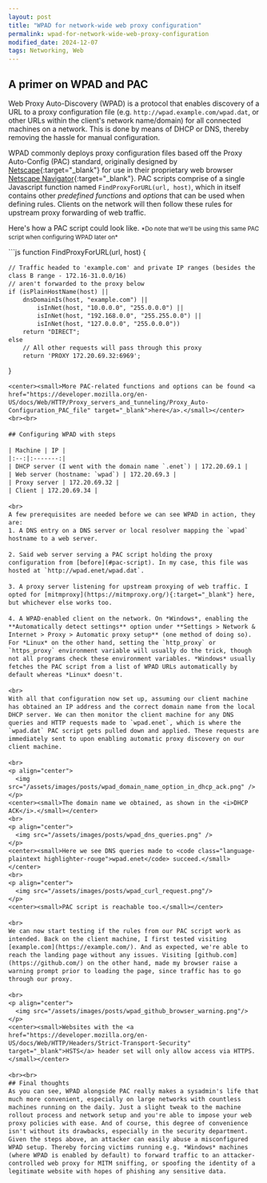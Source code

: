 ```yaml
---
layout: post
title: "WPAD for network-wide web proxy configuration"
permalink: wpad-for-network-wide-web-proxy-configuration
modified_date: 2024-12-07
tags: Networking, Web
---
```


## A primer on WPAD and PAC
Web Proxy Auto-Discovery (WPAD) is a protocol that enables discovery of a URL to a proxy configuration file (e.g. `http://wpad.example.com/wpad.dat`, or other URLs within the client's network name/domain) for all connected machines on a network. This is done by means of DHCP or DNS, thereby removing the hassle for manual configuration. 

WPAD commonly deploys proxy configuration files based off the Proxy Auto-Config (PAC) standard, originally designed by [Netscape](https://en.wikipedia.org/wiki/Netscape){:target="_blank"} for use in their proprietary web browser [Netscape Navigator](https://en.wikipedia.org/wiki/Netscape_Navigator){:target="_blank"}. PAC scripts comprise of a single Javascript function named `FindProxyForURL(url, host)`, which in itself contains other *predefined functions* and *options* that can be used when defining rules. Clients on the network will then follow these rules for upstream proxy forwarding of web traffic.

<p id="pac-script">Here's how a PAC script could look like. <small>*Do note that we'll be using this same PAC script when configuring WPAD later on*</small></p>
```js
function FindProxyForURL(url, host) {
    
    // Traffic headed to 'example.com' and private IP ranges (besides the class B range - 172.16-31.0.0/16)
    // aren't forwarded to the proxy below
    if (isPlainHostName(host) || 
        dnsDomainIs(host, "example.com") ||
            isInNet(host, "10.0.0.0", "255.0.0.0") || 
            isInNet(host, "192.168.0.0", "255.255.0.0") || 
            isInNet(host, "127.0.0.0", "255.0.0.0"))
        return "DIRECT"; 
    else
        // All other requests will pass through this proxy
        return 'PROXY 172.20.69.32:6969';
}
```
<center><small>More PAC-related functions and options can be found <a href="https://developer.mozilla.org/en-US/docs/Web/HTTP/Proxy_servers_and_tunneling/Proxy_Auto-Configuration_PAC_file" target="_blank">here</a>.</small></center>
<br><br>

## Configuring WPAD with steps

| Machine | IP |
|:--:|:-------:|
| DHCP server (I went with the domain name `.enet`) | 172.20.69.1 |
| Web server (hostname: `wpad`) | 172.20.69.3 |
| Proxy server | 172.20.69.32 |
| Client | 172.20.69.34 |

<br>
A few prerequisites are needed before we can see WPAD in action, they are:
1. A DNS entry on a DNS server or local resolver mapping the `wpad` hostname to a web server.

2. Said web server serving a PAC script holding the proxy configuration from [before](#pac-script). In my case, this file was hosted at `http://wpad.enet/wpad.dat`. 

3. A proxy server listening for upstream proxying of web traffic. I opted for [mitmproxy](https://mitmproxy.org/){:target="_blank"} here, but whichever else works too.

4. A WPAD-enabled client on the network. On *Windows*, enabling the **Automatically detect settings** option under **Settings > Network & Internet > Proxy > Automatic proxy setup** (one method of doing so). For *Linux* on the other hand, setting the `http_proxy` or `https_proxy` environment variable will usually do the trick, though not all programs check these environment variables. *Windows* usually fetches the PAC script from a list of WPAD URLs automatically by default whereas *Linux* doesn't.

<br>
With all that configuration now set up, assuming our client machine has obtained an IP address and the correct domain name from the local DHCP server. We can then monitor the client machine for any DNS queries and HTTP requests made to `wpad.enet`, which is where the `wpad.dat` PAC script gets pulled down and applied. These requests are immediately sent to upon enabling automatic proxy discovery on our client machine.

<br>
<p align="center">
  <img src="/assets/images/posts/wpad_domain_name_option_in_dhcp_ack.png" />
</p>
<center><small>The domain name we obtained, as shown in the <i>DHCP ACK</i>.</small></center>
<br>
<p align="center">
  <img src="/assets/images/posts/wpad_dns_queries.png" />
</p>
<center><small>Here we see DNS queries made to <code class="language-plaintext highlighter-rouge">wpad.enet</code> succeed.</small></center>
<br>
<p align="center">
  <img src="/assets/images/posts/wpad_curl_request.png"/>
</p>
<center><small>PAC script is reachable too.</small></center>

<br>
We can now start testing if the rules from our PAC script work as intended. Back on the client machine, I first tested visiting [example.com](https://example.com/). And as expected, we're able to reach the landing page without any issues. Visiting [github.com](https://github.com/) on the other hand, made my browser raise a warning prompt prior to loading the page, since traffic has to go through our proxy.

<br>
<p align="center">
  <img src="/assets/images/posts/wpad_github_browser_warning.png"/>
</p>
<center><small>Websites with the <a href="https://developer.mozilla.org/en-US/docs/Web/HTTP/Headers/Strict-Transport-Security" target="_blank">HSTS</a> header set will only allow access via HTTPS.</small></center>

<br><br>
## Final thoughts
As you can see, WPAD alongside PAC really makes a sysadmin's life that much more convenient, especially on large networks with countless machines running on the daily. Just a slight tweak to the machine rollout process and network setup and you're able to impose your web proxy policies with ease. And of course, this degree of convenience isn't without its drawbacks, especially in the security department. Given the steps above, an attacker can easily abuse a misconfigured WPAD setup. Thereby forcing victims running e.g. *Windows* machines (where WPAD is enabled by default) to forward traffic to an attacker-controlled web proxy for MITM sniffing, or spoofing the identity of a legitimate website with hopes of phishing any sensitive data.
